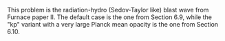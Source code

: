 This problem is the radiation-hydro (Sedov-Taylor like) blast wave from
Furnace paper II. The default case is the one from Section 6.9, while the
"kp" variant with a very large Planck mean opacity is the one from
Section 6.10.
